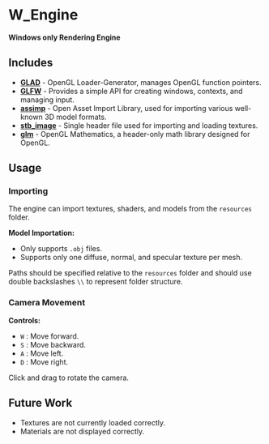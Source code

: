 # W_Engine

**Windows only Rendering Engine**

## Includes

- [**GLAD**](https://glad.dav1d.de/) - OpenGL Loader-Generator, manages OpenGL function pointers.
- [**GLFW**](https://www.glfw.org/docs/3.3/quick.html) - Provides a simple API for creating windows, contexts, and managing input.
- [**assimp**](https://github.com/assimp/assimp) - Open Asset Import Library, used for importing various well-known 3D model formats.
- [**stb_image**](https://github.com/nothings/stb/tree/master) - Single header file used for importing and loading textures.
- [**glm**](https://github.com/g-truc/glm) - OpenGL Mathematics, a header-only math library designed for OpenGL.

## Usage

### Importing

The engine can import textures, shaders, and models from the `resources` folder.

**Model Importation:**
- Only supports `.obj` files.
- Supports only one diffuse, normal, and specular texture per mesh.

Paths should be specified relative to the `resources` folder and should use double backslashes `\\` to represent folder structure.

### Camera Movement

**Controls:**
- `W` : Move forward.
- `S` : Move backward.
- `A` : Move left.
- `D` : Move right.

Click and drag to rotate the camera.

## Future Work

- Textures are not currently loaded correctly.
- Materials are not displayed correctly.
